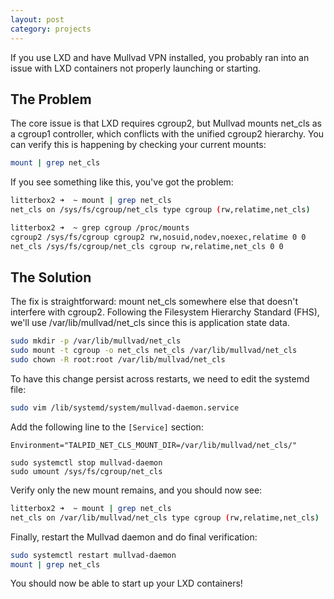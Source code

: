 ```yaml
---
layout: post
category: projects
---
```


If you use LXD and have Mullvad VPN installed, you probably ran into an issue with LXD containers not properly launching or starting. 

## The Problem

The core issue is that LXD requires cgroup2, but Mullvad mounts net_cls as a cgroup1 controller, which conflicts with the unified cgroup2 hierarchy. You can verify this is happening by checking your current mounts:

```bash
mount | grep net_cls
```

If you see something like this, you've got the problem: 

```bash
litterbox2 ➜  ~ mount | grep net_cls
net_cls on /sys/fs/cgroup/net_cls type cgroup (rw,relatime,net_cls)

litterbox2 ➜  ~ grep cgroup /proc/mounts
cgroup2 /sys/fs/cgroup cgroup2 rw,nosuid,nodev,noexec,relatime 0 0
net_cls /sys/fs/cgroup/net_cls cgroup rw,relatime,net_cls 0 0
```

## The Solution

The fix is straightforward: mount net_cls somewhere else that doesn't interfere with cgroup2. Following the Filesystem Hierarchy Standard (FHS), we'll use /var/lib/mullvad/net_cls since this is application state data.

```bash
sudo mkdir -p /var/lib/mullvad/net_cls
sudo mount -t cgroup -o net_cls net_cls /var/lib/mullvad/net_cls
sudo chown -R root:root /var/lib/mullvad/net_cls
```

To have this change persist across restarts, we need to edit the systemd file:

```bash
sudo vim /lib/systemd/system/mullvad-daemon.service
```

Add the following line to the `[Service]` section:

```
Environment="TALPID_NET_CLS_MOUNT_DIR=/var/lib/mullvad/net_cls/"
```

```
sudo systemctl stop mullvad-daemon
sudo umount /sys/fs/cgroup/net_cls
```

Verify only the new mount remains, and you should now see:

```bash
litterbox2 ➜  ~ mount | grep net_cls
net_cls on /var/lib/mullvad/net_cls type cgroup (rw,relatime,net_cls)
```

Finally, restart the Mullvad daemon and do final verification:

```bash
sudo systemctl restart mullvad-daemon
mount | grep net_cls
```

You should now be able to start up your LXD containers! 
